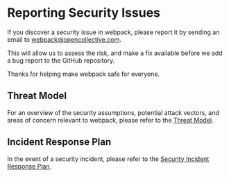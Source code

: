 # Reporting Security Issues

If you discover a security issue in webpack, please report it by sending an
email to [webpack@opencollective.com](mailto:webpack@opencollective.com).

This will allow us to assess the risk, and make a fix available before we add a
bug report to the GitHub repository.

Thanks for helping make webpack safe for everyone.

## Threat Model

For an overview of the security assumptions, potential attack vectors, and areas
of concern relevant to webpack, please refer to the
[Threat Model](https://github.com/webpack/security-wg/blob/main/docs/threat-model.md).

## Incident Response Plan

In the event of a security incident, please refer to the
[Security Incident Response Plan](https://github.com/webpack/webpack/blob/main/INCIDENT_RESPONSE_PLAN.md).
